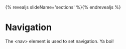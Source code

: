 {% revealjs slideName='sections' %}{% endrevealjs %}
# Navigation

The &lt;nav&gt; element is used to set navigation. Ya boi!

<section data-markdown>
<script type="text/template">
#nav
#This guy says people don't use the Mobile web!

![Some Dude](../../../images/somecoolimage.png)
I put in an image
</script>
</section>


